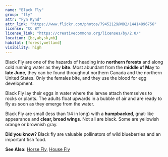 ```yaml
---
name: "Black Fly"
group: "fly"
attr: "Fyn Kynd"
attr_link: "https://www.flickr.com/photos/79452129@N02/14414896756"
license: "CC BY"
license_link: "https://creativecommons.org/licenses/by/2.0/"
location: [bc,ab,sk,mb]
habitat: [forest,wetland]
visibility: high
---
```

Black Fly are one of the hazards of heading into **northern forests** and along cold running water as they **bite**. Most abundant from the **middle of Ma**y to **late June**, they can be found throughout northern Canada and the northern United States. Only the females bite, and they use the blood for egg development.

Black Fly lay their eggs in water where the larvae attach themselves to rocks or plants. The adults float upwards in a bubble of air and are ready to fly as soon as they emerge from the water.

Black Fly are small (less than 1/4 in long) with a **humpbacked**, gnat-like appearance and **clear, broad wings**. Not all are black. Some are yellowish orange or brownish gray.

**Did you know?** Black fly are valuable pollinators of wild blueberries and an important fish food.

<!-- generated, do not edit -->
**See Also:**
[Horse Fly](/{{section}}/horsefly),
[House Fly](/{{section}}/housefly)
